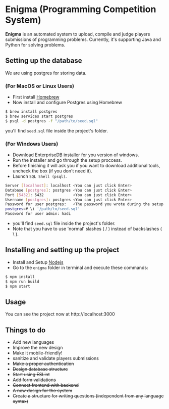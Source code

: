 <!-- markdownlint-disable MD001 MD014 -->

# Enigma (Programming Competition System)

**Enigma** is an automated system to upload, compile and judge players submissions of programming problems. Currently, it's supporting Java and Python for solving problems.

## Setting up the database

We are using postgres for storing data.

### (For MacOS or Linux Users)

- First install [Homebrew](https://brew.sh/)
- Now install and configure Postgres using Homebrew

```bash
$ brew install postgres
$ brew services start postgres
$ psql -d postgres -f "/path/to/seed.sql"
```

you'll find `seed.sql` file inside the project's folder.

### (For Windows Users)

- Download EnterpriseDB installer for you version of windows.
- Run the installer and go through the setup proccess.
- Before finishing it will ask you if you want to download additional tools, uncheck the box (if you don't need it).
- Launch `SQL Shell (psql)`.

```bash
Server [localhost]: localhost <You can just click Enter>
Database [postgres]: postgres <You can just click Enter>
Port [5432]: 5432             <You can just click Enter>
Username [postgres]: postgres <You can just click Enter>
Password for user postgres:   <The password you wrote during the setup proccess>
postgres=# \i '/path/to/seed.sql'
Password for user admin: hadi
```

- you'll find `seed.sql` file inside the project's folder.
- Note that you have to use 'normal' slashes ( / ) instead of backslashes ( \\ ).

## Installing and setting up the project

- Install and Setup [Nodejs](http://nodejs.org)
- Go to the `enigma` folder in terminal and execute these commands:

```bash
$ npm install
$ npm run build
$ npm start
```

## Usage

You can see the project now at http://localhost:3000

## Things to do

- Add new languages
- Improve the new design
- Make it mobile-friendly!
- sanitize and validate players submissions
- ~~Make a proper authentication~~
- ~~Design database structure~~
- ~~Start using ESLint~~
- ~~Add form validations~~
- ~~Connect frontend with backend~~
- ~~A new design for the system~~
- ~~Create a structure for writing questions (independent from any language syntax)~~
